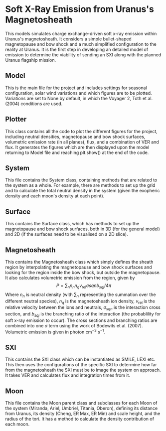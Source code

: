 # Soft X-Ray Emission from Uranus's Magnetosheath

This models simulates charge exchange-driven soft x-ray emission within Uranus's magnetosheath. It considers a simple bullet-shaped magnetopause and bow shock and a much simplified configuration to the reality at Uranus. It is the first step in developing an detailed model of emission to determine the viability of sending an SXI along with the planned Uranus flagship mission.

## Model

This is the main file for the project and includes settings for seasonal configuration, solar wind variations and which figures are to be plotted. Variations are set to None by default, in which the Voyager 2, Toth et al. (2004) conditions are used.

## Plotter

This class contains all the code to plot the different figures for the project, including neutral densities, magnetopause and bow shock surfaces, volumetric emission rate (in all planes), flux, and a combination of VER and flux. It generates the figures which are then displayed upon the model returning to Model file and reaching plt.show() at the end of the code.

## System

This file contains the System class, containing methods that are related to the system as a whole. For example, there are methods to set up the grid and to calculate the total neutral density in the system (given the exopheric density and each moon's density at each point). 

## Surface

This contains the Surface class, which has methods to set up the magnetopause and bow shock surfaces, both in 3D (for the general model) and 2D (if the surfaces need to be visualised on a 2D slice).

## Magnetosheath

This contains the Magnetosheath class which simply defines the sheath region by interpolating the magnetopause and bow shock surfaces and looking for the region inside the bow shock, but outside the magnetopause. It also calculates volumetric emission from the region, given by $$P = \sum_{n} n_{n}n_{q}v_{\mathrm{rel}}\sigma{sqn}b_{sqj} / 4\pi$$ Where $n_{n}$ is neutral density (with $\sum_{n}$ representing the summation over the different neutral species), $n_{q}$ is the magnetosheath ion density, $v_{\mathrm{rel}}$ is the relative velocity between the ions and neutrals, $\sigma_{sqn}$ is the interaction cross section, and $b_{sqj}$ is the branching ratio of the interaction (the probablility for soft x-ray emission to occur). The cross sections and branching ratios are combined into one $\sigma$ term using the work of Bodewits et al. (2007). Volumetric emission is given in photon cm$^{-3}$ s$^{-1}$.

## SXI

This contains the SXI class which can be instantiated as SMILE, LEXI etc. This then uses the configurations of the specific SXI to determine how far from the magnetosheath the SXI must be to image the system on approach. It takes VER and calculates flux and integration times from it.

## Moon

This file contains the Moon parent class and subclasses for each Moon of the system (Miranda, Ariel, Umbriel, Titania, Oberon), defining its distance from Uranus, its density (Cheng, ER Max, ER Min) and scale height, and the radius of the tori. It has a method to calculate the density contribution of each moon.